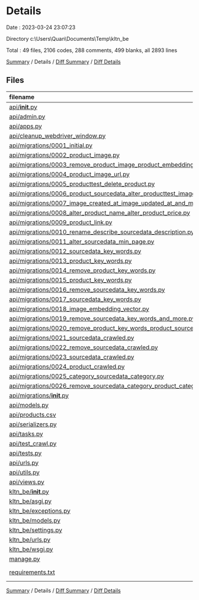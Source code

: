 # Details

Date : 2023-03-24 23:07:23

Directory c:\\Users\\Quan\\Documents\\Temp\\kltn_be

Total : 49 files,  2106 codes, 288 comments, 499 blanks, all 2893 lines

[Summary](results.md) / Details / [Diff Summary](diff.md) / [Diff Details](diff-details.md)

## Files
| filename | language | code | comment | blank | total |
| :--- | :--- | ---: | ---: | ---: | ---: |
| [api/__init__.py](/api/__init__.py) | Python | 0 | 1 | 0 | 1 |
| [api/admin.py](/api/admin.py) | Python | 1 | 1 | 2 | 4 |
| [api/apps.py](/api/apps.py) | Python | 13 | 3 | 3 | 19 |
| [api/cleanup_webdriver_window.py](/api/cleanup_webdriver_window.py) | Python | 9 | 0 | 4 | 13 |
| [api/migrations/0001_initial.py](/api/migrations/0001_initial.py) | Python | 32 | 1 | 7 | 40 |
| [api/migrations/0002_product_image.py](/api/migrations/0002_product_image.py) | Python | 19 | 1 | 6 | 26 |
| [api/migrations/0003_remove_product_image_product_embedding_vector_and_more.py](/api/migrations/0003_remove_product_image_product_embedding_vector_and_more.py) | Python | 27 | 1 | 6 | 34 |
| [api/migrations/0004_product_image_url.py](/api/migrations/0004_product_image_url.py) | Python | 12 | 1 | 6 | 19 |
| [api/migrations/0005_producttest_delete_product.py](/api/migrations/0005_producttest_delete_product.py) | Python | 40 | 1 | 6 | 47 |
| [api/migrations/0006_product_sourcedata_alter_producttest_image_path_and_more.py](/api/migrations/0006_product_sourcedata_alter_producttest_image_path_and_more.py) | Python | 85 | 1 | 6 | 92 |
| [api/migrations/0007_image_created_at_image_updated_at_and_more.py](/api/migrations/0007_image_created_at_image_updated_at_and_more.py) | Python | 37 | 1 | 6 | 44 |
| [api/migrations/0008_alter_product_name_alter_product_price.py](/api/migrations/0008_alter_product_name_alter_product_price.py) | Python | 17 | 1 | 6 | 24 |
| [api/migrations/0009_product_link.py](/api/migrations/0009_product_link.py) | Python | 12 | 1 | 6 | 19 |
| [api/migrations/0010_rename_describe_sourcedata_description.py](/api/migrations/0010_rename_describe_sourcedata_description.py) | Python | 12 | 1 | 6 | 19 |
| [api/migrations/0011_alter_sourcedata_min_page.py](/api/migrations/0011_alter_sourcedata_min_page.py) | Python | 12 | 1 | 6 | 19 |
| [api/migrations/0012_sourcedata_key_words.py](/api/migrations/0012_sourcedata_key_words.py) | Python | 13 | 1 | 6 | 20 |
| [api/migrations/0013_product_key_words.py](/api/migrations/0013_product_key_words.py) | Python | 13 | 1 | 6 | 20 |
| [api/migrations/0014_remove_product_key_words.py](/api/migrations/0014_remove_product_key_words.py) | Python | 11 | 1 | 6 | 18 |
| [api/migrations/0015_product_key_words.py](/api/migrations/0015_product_key_words.py) | Python | 13 | 1 | 6 | 20 |
| [api/migrations/0016_remove_sourcedata_key_words.py](/api/migrations/0016_remove_sourcedata_key_words.py) | Python | 11 | 1 | 6 | 18 |
| [api/migrations/0017_sourcedata_key_words.py](/api/migrations/0017_sourcedata_key_words.py) | Python | 13 | 1 | 6 | 20 |
| [api/migrations/0018_image_embedding_vector.py](/api/migrations/0018_image_embedding_vector.py) | Python | 13 | 1 | 6 | 20 |
| [api/migrations/0019_remove_sourcedata_key_words_and_more.py](/api/migrations/0019_remove_sourcedata_key_words_and_more.py) | Python | 23 | 1 | 6 | 30 |
| [api/migrations/0020_remove_product_key_words_product_source_description.py](/api/migrations/0020_remove_product_key_words_product_source_description.py) | Python | 16 | 1 | 6 | 23 |
| [api/migrations/0021_sourcedata_crawled.py](/api/migrations/0021_sourcedata_crawled.py) | Python | 12 | 1 | 6 | 19 |
| [api/migrations/0022_remove_sourcedata_crawled.py](/api/migrations/0022_remove_sourcedata_crawled.py) | Python | 11 | 1 | 6 | 18 |
| [api/migrations/0023_sourcedata_crawled.py](/api/migrations/0023_sourcedata_crawled.py) | Python | 12 | 1 | 6 | 19 |
| [api/migrations/0024_product_crawled.py](/api/migrations/0024_product_crawled.py) | Python | 12 | 1 | 6 | 19 |
| [api/migrations/0025_category_sourcedata_category.py](/api/migrations/0025_category_sourcedata_category.py) | Python | 33 | 1 | 6 | 40 |
| [api/migrations/0026_remove_sourcedata_category_product_category.py](/api/migrations/0026_remove_sourcedata_category_product_category.py) | Python | 22 | 1 | 6 | 29 |
| [api/migrations/__init__.py](/api/migrations/__init__.py) | Python | 0 | 0 | 1 | 1 |
| [api/models.py](/api/models.py) | Python | 54 | 9 | 18 | 81 |
| [api/products.csv](/api/products.csv) | CSV | 81 | 0 | 1 | 82 |
| [api/serializers.py](/api/serializers.py) | Python | 25 | 8 | 12 | 45 |
| [api/tasks.py](/api/tasks.py) | Python | 9 | 1 | 3 | 13 |
| [api/test_crawl.py](/api/test_crawl.py) | Python | 71 | 56 | 31 | 158 |
| [api/tests.py](/api/tests.py) | Python | 9 | 0 | 4 | 13 |
| [api/urls.py](/api/urls.py) | Python | 10 | 0 | 4 | 14 |
| [api/utils.py](/api/utils.py) | Python | 568 | 55 | 137 | 760 |
| [api/views.py](/api/views.py) | Python | 255 | 27 | 55 | 337 |
| [kltn_be/__init__.py](/kltn_be/__init__.py) | Python | 0 | 0 | 1 | 1 |
| [kltn_be/asgi.py](/kltn_be/asgi.py) | Python | 4 | 8 | 5 | 17 |
| [kltn_be/exceptions.py](/kltn_be/exceptions.py) | Python | 37 | 0 | 3 | 40 |
| [kltn_be/models.py](/kltn_be/models.py) | Python | 11 | 12 | 8 | 31 |
| [kltn_be/settings.py](/kltn_be/settings.py) | Python | 88 | 55 | 38 | 181 |
| [kltn_be/urls.py](/kltn_be/urls.py) | Python | 6 | 15 | 2 | 23 |
| [kltn_be/wsgi.py](/kltn_be/wsgi.py) | Python | 4 | 8 | 5 | 17 |
| [manage.py](/manage.py) | Python | 15 | 3 | 5 | 23 |
| [requirements.txt](/requirements.txt) | pip requirements | 303 | 0 | 0 | 303 |

[Summary](results.md) / Details / [Diff Summary](diff.md) / [Diff Details](diff-details.md)